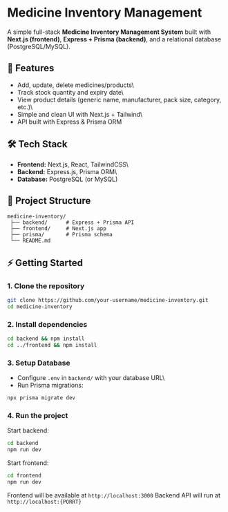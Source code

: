 # Medicine Inventory Management

A simple full-stack **Medicine Inventory Management System** built with
**Next.js (frontend)**, **Express + Prisma (backend)**, and a relational
database (PostgreSQL/MySQL).

## 🚀 Features

- Add, update, delete medicines/products\
- Track stock quantity and expiry date\
- View product details (generic name, manufacturer, pack size,
  category, etc.)\
- Simple and clean UI with Next.js + Tailwind\
- API built with Express & Prisma ORM

## 🛠️ Tech Stack

- **Frontend:** Next.js, React, TailwindCSS\
- **Backend:** Express.js, Prisma ORM\
- **Database:** PostgreSQL (or MySQL)

## 📂 Project Structure

    medicine-inventory/
     ├── backend/      # Express + Prisma API
     ├── frontend/     # Next.js app
     ├── prisma/       # Prisma schema
     └── README.md

## ⚡ Getting Started

### 1. Clone the repository

```bash
git clone https://github.com/your-username/medicine-inventory.git
cd medicine-inventory
```

### 2. Install dependencies

```bash
cd backend && npm install
cd ../frontend && npm install
```

### 3. Setup Database

- Configure `.env` in `backend/` with your database URL\
- Run Prisma migrations:

```bash
npx prisma migrate dev
```

### 4. Run the project

Start backend:

```bash
cd backend
npm run dev
```

Start frontend:

```bash
cd frontend
npm run dev
```

Frontend will be available at `http://localhost:3000`
Backend API will run at `http://localhost:{PORRT}`
